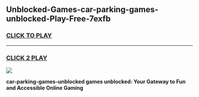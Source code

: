 
## Unblocked-Games-car-parking-games-unblocked-Play-Free-7exfb
<h3>
<a href="https://premium76.site?title=car-parking-games-unblocked&ref=20A">CLICK TO PLAY</a></h3>
<hr>

<h3>
<a href="https://premium76.site?title=car-parking-games-unblocked&ref=20A">CLICK 2 PLAY</a>
  
</h3>

<a href="https://premium76.site?title=car-parking-games-unblocked&ref=20A"><img src="https://clearcache.store/games.png"></a>


**car-parking-games-unblocked games unblocked: Your Gateway to Fun and Accessible Online Gaming**
